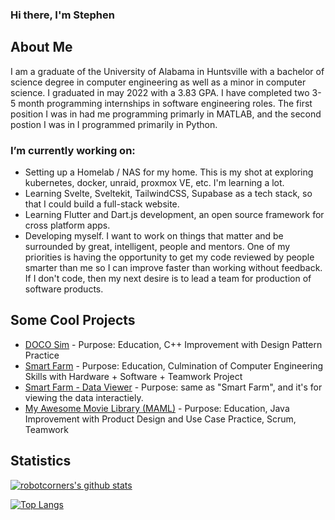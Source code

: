 ### Hi there, I'm Stephen

## About Me
I am a graduate of the University of Alabama in Huntsville with a bachelor of science degree in computer engineering as well as a minor in computer science. I graduated in may 2022 with a 3.83 GPA. I have completed two 3-5 month programming internships in software engineering roles. The first position I was  in had me programming primarly in MATLAB, and the second postion I was in I programmed primarily in Python.

### I’m currently working on: 
- Setting up a Homelab / NAS for my home. This is my shot at exploring kubernetes, docker, unraid, proxmox VE, etc. I'm learning a lot.
- Learning Svelte, Sveltekit, TailwindCSS, Supabase as a tech stack, so that I could build a full-stack website.
- Learning Flutter and Dart.js development, an open source framework for cross platform apps.
- Developing myself. I want to work on things that matter and be surrounded by great, intelligent, people and mentors. One of my priorities is having the opportunity to get my code reviewed by people smarter than me so I can improve faster than working without feedback. If I don't code, then my next desire is to lead a team for production of software products.

## Some Cool Projects
- [DOCO Sim](https://github.com/robotcorner/CS-307-DOCO-SIM-Semester-Project-Cpp#readme) - Purpose: Education, C++ Improvement with Design Pattern Practice
- [Smart Farm](https://github.com/dandeto/Smart-Farm) - Purpose: Education, Culmination of Computer Engineering Skills with Hardware + Software + Teamwork Project
- [Smart Farm - Data Viewer](https://github.com/robotcorner/Smart-Farm-Viewer) - Purpose: same as "Smart Farm", and it's for viewing the data interactiely.
- [My Awesome Movie Library (MAML)](https://github.com/robotcorner/CS-321-JavaTeamProjectTeam10#cs-321-javateamproject---team-10) - Purpose: Education, Java Improvement with Product Design and Use Case Practice, Scrum, Teamwork

## Statistics
[![robotcorners's github stats](https://github-readme-stats.vercel.app/api?username=robotcorner&theme=default)](https://github.com/anuraghazra/github-readme-stats)

[![Top Langs](https://github-readme-stats.vercel.app/api/top-langs/?username=robotcorner&theme=default&layout=compact)](https://github.com/anuraghazra/github-readme-stats)
